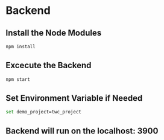 # Backend
## Install the Node Modules
```bash
npm install
```
## Excecute the Backend
```bash
npm start
```
## Set Environment Variable if Needed
```bash
set demo_project=twc_project
```
## Backend will run on the localhost: 3900
